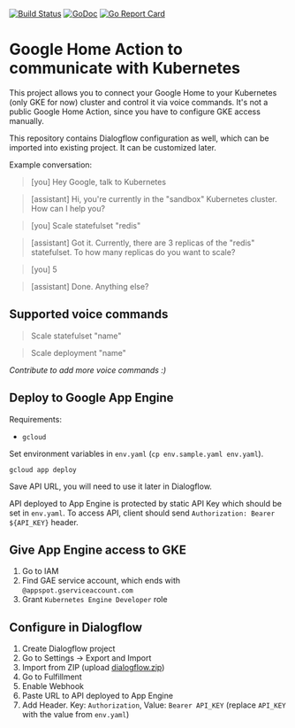 [![Build Status](https://travis-ci.org/plutov/google-home-k8s.svg?branch=master)](https://travis-ci.org/plutov/google-home-k8s) [![GoDoc](https://godoc.org/github.com/plutov/google-home-k8s?status.svg)](https://godoc.org/github.com/plutov/google-home-k8s) [![Go Report Card](https://goreportcard.com/badge/github.com/plutov/google-home-k8s)](https://goreportcard.com/report/github.com/plutov/google-home-k8s)

# Google Home Action to communicate with Kubernetes

This project allows you to connect your Google Home to your Kubernetes (only GKE for now) cluster and control it via voice commands. It's not a public Google Home Action, since you have to configure GKE access manually.

This repository contains Dialogflow configuration as well, which can be imported into existing project. It can be customized later.

Example conversation:

> [you] Hey Google, talk to Kubernetes

> [assistant] Hi, you're currently in the "sandbox" Kubernetes cluster. How can I help you?

> [you] Scale statefulset "redis"

> [assistant] Got it. Currently, there are 3 replicas of the "redis" statefulset. To how many replicas do you want to scale?

> [you] 5

> [assistant] Done. Anything else?

## Supported voice commands

> Scale statefulset "name"

> Scale deployment "name"

*Contribute to add more voice commands :)*

## Deploy to Google App Engine

Requirements:
- `gcloud`

Set environment variables in `env.yaml` (`cp env.sample.yaml env.yaml`).

```
gcloud app deploy
```

Save API URL, you will need to use it later in Dialogflow.

API deployed to App Engine is protected by static API Key which should be set in `env.yaml`. To access API, client should send `Authorization: Bearer ${API_KEY}` header.

## Give App Engine access to GKE

1. Go to IAM
2. Find GAE service account, which ends with `@appspot.gserviceaccount.com`
3. Grant `Kubernetes Engine Developer` role

## Configure in Dialogflow

1. Create Dialogflow project
2. Go to Settings -> Export and Import
3. Import from ZIP (upload [dialogflow.zip](https://raw.githubusercontent.com/plutov/google-home-k8s/master/dialogflow.zip))
4. Go to Fulfillment
5. Enable Webhook
6. Paste URL to API deployed to App Engine
7. Add Header. Key: `Authorization`, Value: `Bearer API_KEY` (replace `API_KEY` with the value from `env.yaml`)
